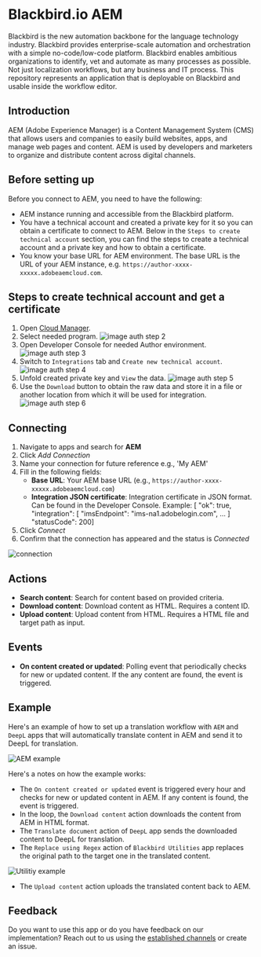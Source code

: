 # Blackbird.io AEM

Blackbird is the new automation backbone for the language technology industry. Blackbird provides enterprise-scale automation and orchestration with a simple no-code/low-code platform. Blackbird enables ambitious organizations to identify, vet and automate as many processes as possible. Not just localization workflows, but any business and IT process. This repository represents an application that is deployable on Blackbird and usable inside the workflow editor.

## Introduction

<!-- begin docs -->

AEM (Adobe Experience Manager) is a Content Management System (CMS) that allows users and companies to easily build websites, apps, and manage web pages and content. AEM is used by developers and marketers to organize and distribute content across digital channels.

## Before setting up

Before you connect to AEM, you need to have the following:

- AEM instance running and accessible from the Blackbird platform.
- You have a technical account and created a private key for it so you can obtain a certificate to connect to AEM. Below in the `Steps to create technical account` section, you can find the steps to create a technical account and a private key and how to obtain a certificate.
- You know your base URL for AEM environment. The base URL is the URL of your AEM instance, e.g. `https://author-xxxx-xxxxx.adobeaemcloud.com`.

## Steps to create technical account and get a certificate

1. Open [Cloud Manager](https://experience.adobe.com/cloud-manager/landing.html).
2. Select needed program. 
![image auth step 2](docs/images/auth_step_2.png)
3. Open Developer Console for needed Author environment. 
![image auth step 3](docs/images/auth_step_3.png)
4. Switch to `Integrations` tab and `Create new technical account`. 
![image auth step 4](docs/images/auth_step_4.png)
5. Unfold created private key and `View` the data. 
![image auth step 5](docs/images/auth_step_5.png)
6. Use the `Download` button to obtain the raw data and store it in a file or another location from which it will be used for integration. 
![image auth step 6](docs/images/auth_step_6.png)

## Connecting

1. Navigate to apps and search for **AEM**
2. Click _Add Connection_
3. Name your connection for future reference e.g., 'My AEM'
4. Fill in the following fields:
   - **Base URL**: Your AEM base URL (e.g., `https://author-xxxx-xxxxx.adobeaemcloud.com`)
   - **Integration JSON certificate**: Integration certificate in JSON format. Can be found in the Developer Console. Example: [ "ok": true, "integration": [ "imsEndpoint": "ims-na1.adobelogin.com", ... ] "statusCode": 200]
5. Click _Connect_
6. Confirm that the connection has appeared and the status is _Connected_

![connection](docs/images/connection.png)

## Actions

- **Search content**: Search for content based on provided criteria.
- **Download content**: Download content as HTML. Requires a content ID.
- **Upload content**: Upload content from HTML. Requires a HTML file and target path as input.

## Events

- **On content created or updated**: Polling event that periodically checks for new or updated content. If the any content are found, the event is triggered.

## Example 

Here's an example of how to set up a translation workflow with `AEM` and `DeepL` apps that will automatically translate content in AEM and send it to DeepL for translation.

![AEM example](docs/images/aem_example.png)

Here's a notes on how the example works:
- The `On content created or updated` event is triggered every hour and checks for new or updated content in AEM. If any content is found, the event is triggered.
- In the loop, the `Download content` action downloads the content from AEM in HTML format.
- The `Translate document` action of `DeepL` app sends the downloaded content to DeepL for translation. 
- The `Replace using Regex` action of `Blackbird Utilities` app replaces the original path to the target one in the translated content.

![Utilitiy example](docs/images/utility_example.png)

- The `Upload content` action uploads the translated content back to AEM.

## Feedback

Do you want to use this app or do you have feedback on our implementation? Reach out to us using the [established channels](https://www.blackbird.io/) or create an issue.

<!-- end docs -->
